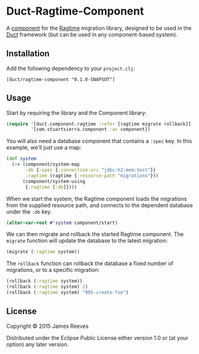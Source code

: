 # Duct-Ragtime-Component

A [component][] for the [Ragtime][] migration library, designed to be
used in the [Duct][] framework (but can be used in any component-based
system).

[component]: https://github.com/stuartsierra/component
[ragtime]:   https://github.com/weavejester/ragtime
[duct]:      https://github.com/weavejester/duct

## Installation

Add the following dependency to your `project.clj`:

    [duct/ragtime-component "0.1.0-SNAPSOT"]

## Usage

Start by requiring the library and the Component library:

```clojure
(require '[duct.component.ragtime :refer [ragtime migrate rollback]]
         '[com.stuartsierra.component :as component])
```

You will also need a database component that contains a `:spec`
key. In this example, we'll just use a map:

```clojure
(def system
  (-> (component/system-map
       :db {:spec {:connection-uri "jdbc:h2:mem:test"}}
       :ragtime (ragtime {:resource-path "migrations"}))
      (component/system-using
       {:ragtime [:db]})))
```

When we start the system, the Ragtime component loads the migrations
from the supplied resource path, and connects to the dependent
database under the `:db` key.

```clojure
(alter-var-root #'system component/start)
```

We can then migrate and rollback the started Ragtime component. The
`migrate` function will update the database to the latest migration:

```clojure
(migrate (:ragtime system))
```

The `rollback` function can rollback the database a fixed number of
migrations, or to a specific migration:

```clojure
(rollback (:ragtime system))
(rollback (:ragtime system) 2)
(rollback (:ragtime system) "005-create-foo")
```

## License

Copyright © 2015 James Reeves

Distributed under the Eclipse Public License either version 1.0 or (at
your option) any later version.
